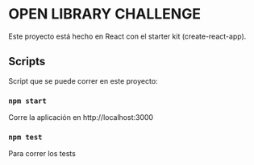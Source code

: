 # OPEN LIBRARY CHALLENGE

Este proyecto está hecho en React con el starter kit (create-react-app).

## Scripts

Script que se puede correr en este proyecto:

### `npm start`

Corre la aplicación en http://localhost:3000

### `npm test`

Para correr los tests
